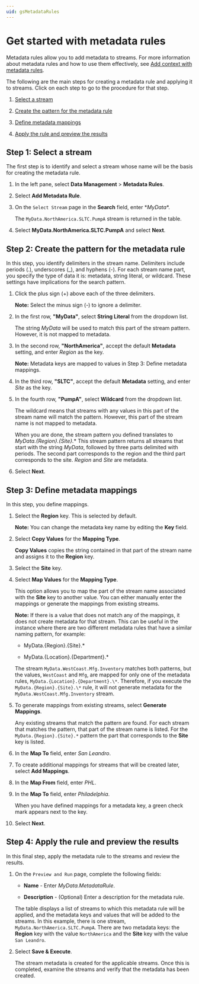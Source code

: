 ```yaml
---
uid: gsMetadataRules
---
```


# Get started with metadata rules

Metadata rules allow you to add metadata to streams. For more information about metadata rules and how to use them effectively, see [Add context with metadata rules](xref:ccMetadataRules).

The following are the main steps for creating a metadata rule and applying it to streams. Click on each step to go to the procedure for that step. 

1. [Select a stream](#step-1)

2. [Create the pattern for the metadata rule](#step-2)

3. [Define metadata mappings](#step-3)

4. [Apply the rule and preview the results](#step-4)

<!-- Writer's Comment: You must link the steps above to the sections below using HTML anchors because Markdown does not permit colons in anchor names. -->

## <a name="step-1"></a>Step 1: Select a stream

The first step is to identify and select a stream whose name will be the basis for creating the metadata rule.

1. In the left pane, select **Data Management** > **Metadata Rules**.

1. Select **Add Metadata Rule**.

1. On the `Select Stream` page in the **Search** field, enter \**MyData*\*.

   The `MyData.NorthAmerica.SLTC.PumpA` stream is returned in the table.

1. Select **MyData.NorthAmerica.SLTC.PumpA** and select **Next**. 

## <a name="step-2"></a>Step 2: Create the pattern for the metadata rule

In this step, you identify delimiters in the stream name. Delimiters include periods (.), underscores (_), and hyphens (-). For each stream name part, you specify the type of data it is: metadata, string literal, or wildcard. These settings have implications for the search pattern.

1. Click the plus sign (+) above each of the three delimiters.

   **Note:** Select the minus sign (-) to ignore a delimiter.

1. In the first row, **"MyData"**, select **String Literal** from the dropdown list.

   The string *MyData* will be used to match this part of the stream pattern. However, it is not mapped to metadata.

1. In the second row, **"NorthAmerica"**, accept the default **Metadata** setting, and enter *Region* as the key.

   **Note:** Metadata keys are mapped to values in Step 3: Define metadata mappings.

1. In the third row, **"SLTC"**, accept the default **Metadata** setting, and enter *Site* as the key.

1. In the fourth row, **"PumpA"**, select **Wildcard** from the dropdown list.

   The wildcard means that streams with any values in this part of the stream name will match the pattern. However, this part of the stream name is not mapped to metadata.

   When you are done, the stream pattern you defined translates to *MyData.{Region}.{Site}.** This stream pattern returns all streams that start with the string *MyData*, followed by three parts delimited with periods. The second part corresponds to the region and the third part corresponds to the site. *Region* and *Site* are metadata.
  
1. Select **Next**. 

## <a name="step-3"></a>Step 3: Define metadata mappings

In this step, you define mappings. 

1. Select the **Region** key. This is selected by default.

   **Note:** You can change the metadata key name by editing the **Key** field.

1. Select **Copy Values** for the **Mapping Type**.

   **Copy Values** copies the string contained in that part of the stream name and assigns it to the **Region** key.

1. Select the **Site** key.

1. Select **Map Values** for the **Mapping Type**.

   This option allows you to map the part of the stream name associated with the **Site** key to another value. You can either manually enter the mappings or generate the mappings from existing streams. 
  
    **Note:** If there is a value that does not match any of the mappings, it does not create metadata for that stream. This can be useful in the instance where there are two different metadata rules that have a similar naming pattern, for example:

    - MyData.{Region}.{Site}.*

    - MyData.{Location}.{Department}.*

    The stream `MyData.WestCoast.Mfg.Inventory` matches both patterns, but the values, `WestCoast` and `Mfg`, are mapped for only one of the metadata rules, `MyData.{Location}.{Department}.\*`. Therefore, if you execute the `MyData.{Region}.{Site}.\*` rule, it will not generate metadata for the `MyData.WestCoast.Mfg.Inventory` stream.

1. To generate mappings from existing streams, select **Generate Mappings**.

   Any existing streams that match the pattern are found. For each stream that matches the pattern, that part of the stream name is listed. For the `MyData.{Region}.{Site}.*` pattern the part that corresponds to the **Site** key is listed.
   
1. In the **Map To** field, enter *San Leandro*. 

1. To create additional mappings for streams that will be created later, select **Add Mappings**.

1. In the **Map From** field, enter *PHL*. 

1. In the **Map To** field, enter *Philadelphia*.

   When you have defined mappings for a metadata key, a green check mark appears next to the key.

1. Select **Next**.

## <a name="step-4"></a>Step 4: Apply the rule and preview the results

In this final step, apply the metadata rule to the streams and review the results. 

1. On the `Preview and Run` page, complete the following fields:

   - **Name** - Enter *MyData.MetadataRule*.

   - **Description** - (Optional) Enter a description for the metadata rule.

   The table displays a list of streams to which this metadata rule will be applied, and the metadata keys and values that will be added to the streams. In this example, there is one stream, `MyData.NorthAmerica.SLTC.PumpA`. There are two metadata keys: the **Region** key with the value `NorthAmerica` and the **Site** key with the value `San Leandro`.

   <!-- I'd like to include a screen capture of this, but I'm not able to get to the preview page. I get an error: Failed to Load Preview There was an error loading the preview from the server This is due to a bug 216457.-->

1. Select **Save & Execute**.

   The stream metadata is created for the applicable streams. Once this is completed, examine the streams and verify that the metadata has been created. 
